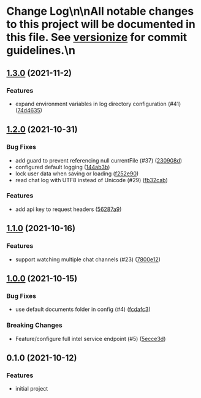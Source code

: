 # Change Log\n\nAll notable changes to this project will be documented in this file. See [versionize](https://github.com/saintedlama/versionize) for commit guidelines.\n
<a name="1.3.0"></a>
## [1.3.0](https://www.github.com/agelito/wimp-intellog/releases/tag/v1.3.0) (2021-11-2)

### Features

* expand environment variables in log directory configuration (#41) ([74d4635](https://www.github.com/agelito/wimp-intellog/commit/74d4635337abc82b3f52d1107c92ccf5d7ce6546))

<a name="1.2.0"></a>
## [1.2.0](https://www.github.com/agelito/wimp-intellog/releases/tag/v1.2.0) (2021-10-31)

### Bug Fixes

* add guard to prevent referencing null currentFile (#37) ([230908d](https://www.github.com/agelito/wimp-intellog/commit/230908d51b116b1c0419ed895c37935fa01867a8))
* configured default logging ([144ab3b](https://www.github.com/agelito/wimp-intellog/commit/144ab3bf883d6207c4c09b05a8a549c1e033a11c))
* lock user data when saving or loading ([f252e90](https://www.github.com/agelito/wimp-intellog/commit/f252e909c06dd9798bbf36cb32402217a1aca84b))
* read chat log with UTF8 instead of Unicode (#29) ([fb32cab](https://www.github.com/agelito/wimp-intellog/commit/fb32cab82c10d806052f9fd793dfd3831b643274))

### Features

* add api key to request headers ([56287a9](https://www.github.com/agelito/wimp-intellog/commit/56287a95337e9b076d9b2c044691080cc2cd18dc))

<a name="1.1.0"></a>
## [1.1.0](https://www.github.com/agelito/wimp-intellog/releases/tag/v1.1.0) (2021-10-16)

### Features

* support watching multiple chat channels (#23) ([7800e12](https://www.github.com/agelito/wimp-intellog/commit/7800e1217b6b2813d4aca870ea257f24f2d08a06))

<a name="1.0.0"></a>
## [1.0.0](https://www.github.com/agelito/wimp-intellog/releases/tag/v1.0.0) (2021-10-15)

### Bug Fixes

* use default documents folder in config (#4) ([fcdafc3](https://www.github.com/agelito/wimp-intellog/commit/fcdafc3eb0dee8c706f9a12e47a854b32a269310))

### Breaking Changes

* Feature/configure full intel service endpoint (#5) ([5ecce3d](https://www.github.com/agelito/wimp-intellog/commit/5ecce3da83bf903acfc158aad6b2ce465c4ce810))

<a name="0.1.0"></a>
## 0.1.0 (2021-10-12)

### Features

* initial project

